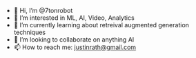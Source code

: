 - 👋 Hi, I’m @7tonrobot
- 👀 I’m interested in ML, AI, Video, Analytics
- 🌱 I’m currently learning about retreival augmented generation techniques
- 💞️ I’m looking to collaborate on anything AI
- 📫 How to reach me: justinrath@gmail.com

<!---
7tonrobot/7tonrobot is a ✨ special ✨ repository because its `README.md` (this file) appears on your GitHub profile.
You can click the Preview link to take a look at your changes.
--->

